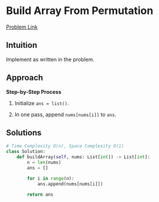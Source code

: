 **Build Array From Permutation**
=
[Problem Link](https://leetcode.com/problems/build-array-from-permutation/description)

## Intuition
Implement as written in the problem.

## Approach
**Step-by-Step Process**

1. Initialize `ans = list()`.

2. In one pass, append `nums[nums[i]]` to `ans`.
  
## Solutions
```python
# Time Complexity O(n), Space Complexity O(1)
class Solution:
    def buildArray(self, nums: List[int]) -> List[int]:
        n = len(nums)
        ans = []

        for i in range(n):
            ans.append(nums[nums[i]])

        return ans
```
